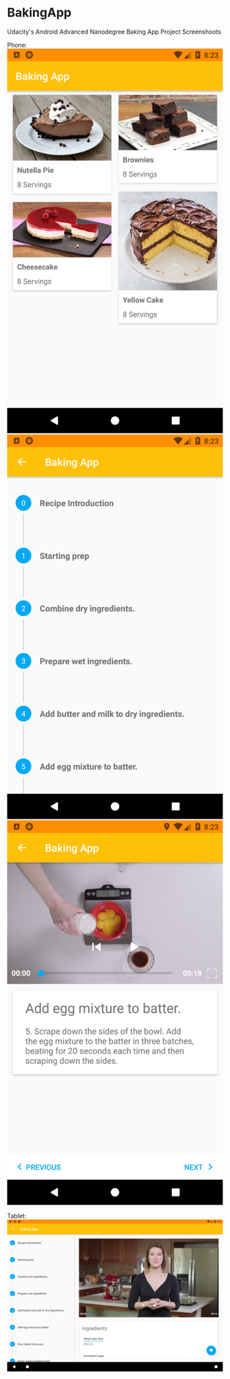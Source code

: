 # BakingApp
Udacity's Android Advanced Nanodegree Baking App Project
Screenshoots

Phone:
![home](https://github.com/JonathanImperato/BakingApp/blob/master/art/home.png)
![steps](https://github.com/JonathanImperato/BakingApp/blob/master/art/steps.png)
![details](https://github.com/JonathanImperato/BakingApp/blob/master/art/details.png)

Tablet:
![tablet_steps](https://github.com/JonathanImperato/BakingApp/blob/master/art/tablet_steps.png)
